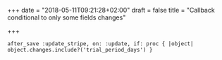 +++
date = "2018-05-11T09:21:28+02:00"
draft = false
title = "Callback conditional to only some fields changes"

+++
<!--more-->

    after_save :update_stripe, on: :update, if: proc { |object| object.changes.include?('trial_period_days') }